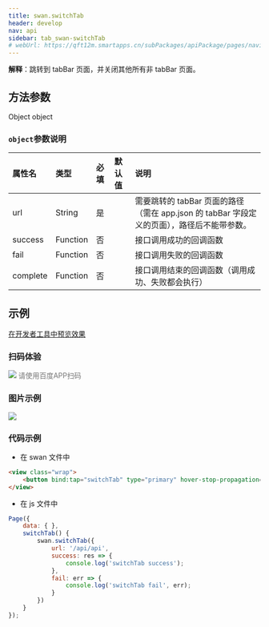 ```yaml
---
title: swan.switchTab
header: develop
nav: api
sidebar: tab_swan-switchTab
# webUrl: https://qft12m.smartapps.cn/subPackages/apiPackage/pages/navigateTo/navigateTo
---
```


  

**解释**：跳转到 tabBar 页面，并关闭其他所有非 tabBar 页面。

 
## 方法参数 

Object object

###  `object`参数说明  

|属性名 |类型  |必填 | 默认值 |说明|
|:---- |:---- |:---- |:----|:----|
|url |String | 是  | | 需要跳转的 tabBar 页面的路径（需在 app.json 的 tabBar 字段定义的页面），路径后不能带参数。|
|success |Function  |  否  | |  接口调用成功的回调函数|
|fail   | Function |   否  | |  接口调用失败的回调函数|
|complete |   Function |   否 | |   接口调用结束的回调函数（调用成功、失败都会执行）|
## 示例

<a href="swanide://fragment/ec2dc973777c2059652a99fda7f117621574140319528" title="在开发者工具中预览效果" target="_self">在开发者工具中预览效果</a> 

### 扫码体验

<div class='scan-code-container'>
    <img src="https://b.bdstatic.com/miniapp/assets/images/doc_demo/pages_navigateTo.png" class="demo-qrcode-image" />
    <font color=#777 12px>请使用百度APP扫码</font>
</div>

###  图片示例  
<div class="m-doc-custom-examples">
    <div class="m-doc-custom-examples-correct">
        <img src="https://b.bdstatic.com/miniapp/image/switchtab.gif">
    </div>
    <div class="m-doc-custom-examples-correct">
        <img src=" ">
    </div>
    <div class="m-doc-custom-examples-correct">
        <img src=" ">
    </div>     
</div>

###  代码示例 



* 在 swan 文件中

```html
<view class="wrap">    
    <button bind:tap="switchTab" type="primary" hover-stop-propagation="true">跳转到API Tab页</button>
</view>
```

* 在 js 文件中

```js
Page({
    data: { },
    switchTab() {
        swan.switchTab({
            url: '/api/api',
            success: res => {
                console.log('switchTab success');
            },
            fail: err => {
                console.log('switchTab fail', err);
            }
        })
    }
});
```

